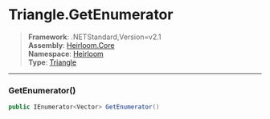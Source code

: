 # Triangle.GetEnumerator

> **Framework**: .NETStandard,Version=v2.1  
> **Assembly**: [Heirloom.Core][0]  
> **Namespace**: [Heirloom][0]  
> **Type**: [Triangle][1]  

--------------------------------------------------------------------------------

### GetEnumerator()

```cs
public IEnumerator<Vector> GetEnumerator()
```

[0]: ../Heirloom.Core.md
[1]: Heirloom.Triangle.md
